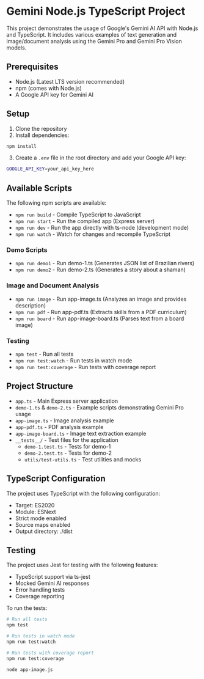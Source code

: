 # Gemini Node.js TypeScript Project

This project demonstrates the usage of Google's Gemini AI API with Node.js and TypeScript. It includes various examples of text generation and image/document analysis using the Gemini Pro and Gemini Pro Vision models.

## Prerequisites

- Node.js (Latest LTS version recommended)
- npm (comes with Node.js)
- A Google API key for Gemini AI

## Setup

1. Clone the repository
2. Install dependencies:
```bash
npm install
```
3. Create a `.env` file in the root directory and add your Google API key:
```bash
GOOGLE_API_KEY=your_api_key_here
```

## Available Scripts

The following npm scripts are available:

- `npm run build` - Compile TypeScript to JavaScript
- `npm run start` - Run the compiled app (Express server)
- `npm run dev` - Run the app directly with ts-node (development mode)
- `npm run watch` - Watch for changes and recompile TypeScript

### Demo Scripts
- `npm run demo1` - Run demo-1.ts (Generates JSON list of Brazilian rivers)
- `npm run demo2` - Run demo-2.ts (Generates a story about a shaman)

### Image and Document Analysis
- `npm run image` - Run app-image.ts (Analyzes an image and provides description)
- `npm run pdf` - Run app-pdf.ts (Extracts skills from a PDF curriculum)
- `npm run board` - Run app-image-board.ts (Parses text from a board image)

### Testing
- `npm test` - Run all tests
- `npm run test:watch` - Run tests in watch mode
- `npm run test:coverage` - Run tests with coverage report

## Project Structure

- `app.ts` - Main Express server application
- `demo-1.ts` & `demo-2.ts` - Example scripts demonstrating Gemini Pro usage
- `app-image.ts` - Image analysis example
- `app-pdf.ts` - PDF analysis example
- `app-image-board.ts` - Image text extraction example
- `__tests__/` - Test files for the application
  - `demo-1.test.ts` - Tests for demo-1
  - `demo-2.test.ts` - Tests for demo-2
  - `utils/test-utils.ts` - Test utilities and mocks

## TypeScript Configuration

The project uses TypeScript with the following configuration:
- Target: ES2020
- Module: ESNext
- Strict mode enabled
- Source maps enabled
- Output directory: ./dist

## Testing

The project uses Jest for testing with the following features:
- TypeScript support via ts-jest
- Mocked Gemini AI responses
- Error handling tests
- Coverage reporting

To run the tests:
```bash
# Run all tests
npm test

# Run tests in watch mode
npm run test:watch

# Run tests with coverage report
npm run test:coverage
```

```bash
node app-image.js
```
